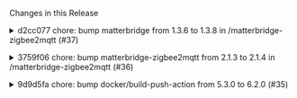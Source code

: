 Changes in this Release

<details><summary>d2cc077 chore: bump matterbridge from 1.3.6 to 1.3.8 in /matterbridge-zigbee2mqtt (#37)</summary>
chore: bump matterbridge from 1.3.6 to 1.3.8 in /matterbridge-zigbee2mqtt (#37)

Bumps [matterbridge](https://github.com/Luligu/matterbridge) from 1.3.6
to 1.3.8.
<details>
<summary>Release notes</summary>
<p><em>Sourced from <a
href="https://github.com/Luligu/matterbridge/releases">matterbridge's
releases</a>.</em></p>
<blockquote>
<h2>Release 1.3.8</h2>
<h2>[1.3.8] - 2024-07-01</h2>
<h3>Fixed</h3>
<ul>
<li>[matterbridge]: Fixed crash in childbridge mode</li>
</ul>
<!-- raw HTML omitted -->
<h2>Release 1.3.7</h2>
<h2>[1.3.7] - 2024-06-30</h2>
<h3>Added</h3>
<ul>
<li>[matter.js]: Added -mdnsinterface command line parameter to limit
the MdnsBroadcaster to a single interface (e.g. matterbridge -bridge
-mdnsinterface eth0). Matterbridge will validate the given interface and
log a message if the interface is not available and will use all
available interfaces.</li>
</ul>
<h3>Changed</h3>
<ul>
<li>[dependencies]: Update dependencies.</li>
<li>[dependencies]: Update eslint to 9.6.0.</li>
<li>[dependencies]: Update matter.js to 0.9.3.</li>
</ul>
<!-- raw HTML omitted -->
</blockquote>
</details>
<details>
<summary>Changelog</summary>
<p><em>Sourced from <a
href="https://github.com/Luligu/matterbridge/blob/main/CHANGELOG.md">matterbridge's
changelog</a>.</em></p>
<blockquote>
<h2>[1.3.8] - 2024-07-01</h2>
<h3>Fixed</h3>
<ul>
<li>[matterbridge]: Fixed crash in childbridge mode</li>
</ul>
<!-- raw HTML omitted -->
<h2>[1.3.7] - 2024-06-30</h2>
<h3>Added</h3>
<ul>
<li>[matter.js]: Added -mdnsinterface command line parameter to limit
the MdnsBroadcaster to a single interface (e.g. matterbridge -bridge
-mdnsinterface eth0). Matterbridge will validate the given interface and
log a message if the interface is not available and will use all
available interfaces.</li>
</ul>
<h3>Changed</h3>
<ul>
<li>[dependencies]: Update dependencies.</li>
<li>[dependencies]: Update eslint to 9.6.0.</li>
<li>[dependencies]: Update matter.js to 0.9.3.</li>
</ul>
<!-- raw HTML omitted -->
</blockquote>
</details>
<details>
<summary>Commits</summary>
<ul>
<li><a
href="https://github.com/Luligu/matterbridge/commit/8651e7e29a305de51d6dc681cc7ef11a0e540006"><code>8651e7e</code></a>
Merge pull request <a
href="https://redirect.github.com/Luligu/matterbridge/issues/73">#73</a>
from Luligu/dev</li>
<li><a
href="https://github.com/Luligu/matterbridge/commit/eb9344bd2557f7ab5c35bfaab598071e83360f85"><code>eb9344b</code></a>
Release 1.3.8</li>
<li><a
href="https://github.com/Luligu/matterbridge/commit/5a32dbb574639212b98d39dae11e66dd1fdbd452"><code>5a32dbb</code></a>
Merge pull request <a
href="https://redirect.github.com/Luligu/matterbridge/issues/72">#72</a>
from Luligu/dev</li>
<li><a
href="https://github.com/Luligu/matterbridge/commit/8d402e5c5dbb2d74c834ef26d641f5323e32dd19"><code>8d402e5</code></a>
Fixed crash in childbridge mode</li>
<li><a
href="https://github.com/Luligu/matterbridge/commit/5d10b7f04b15633d0db9581f4422fccdbc6b01ed"><code>5d10b7f</code></a>
MatterbridgeV8</li>
<li><a
href="https://github.com/Luligu/matterbridge/commit/19c4ec1b4bb8f9f806db3a2d3e658f07e4698c97"><code>19c4ec1</code></a>
Merge pull request <a
href="https://redirect.github.com/Luligu/matterbridge/issues/70">#70</a>
from Luligu/dev</li>
<li><a
href="https://github.com/Luligu/matterbridge/commit/583dfa33d2f23f1b522d49b0ba03a8205ac80f5b"><code>583dfa3</code></a>
Release 1.3.7</li>
<li><a
href="https://github.com/Luligu/matterbridge/commit/8a180cb5531ecede0c663617096617931bb4997e"><code>8a180cb</code></a>
Release 1.3.7</li>
<li><a
href="https://github.com/Luligu/matterbridge/commit/73f710fbadb66f2299f99972c9ddf646a2883a0c"><code>73f710f</code></a>
Added -mdnsinterface command line parameter to limit the
MdnsBroadcaster</li>
<li><a
href="https://github.com/Luligu/matterbridge/commit/638f52d269dc3a3ebf00bd3e63ea997987a31d92"><code>638f52d</code></a>
Release 1.3.7</li>
<li>Additional commits viewable in <a
href="https://github.com/Luligu/matterbridge/compare/1.3.6...1.3.8">compare
view</a></li>
</ul>
</details>
<br />


[![Dependabot compatibility
score](https://dependabot-badges.githubapp.com/badges/compatibility_score?dependency-name=matterbridge&package-manager=npm_and_yarn&previous-version=1.3.6&new-version=1.3.8)](https://docs.github.com/en/github/managing-security-vulnerabilities/about-dependabot-security-updates#about-compatibility-scores)

Dependabot will resolve any conflicts with this PR as long as you don't
alter it yourself. You can also trigger a rebase manually by commenting
`@dependabot rebase`.

[//]: # (dependabot-automerge-start)
[//]: # (dependabot-automerge-end)

---

<details>
<summary>Dependabot commands and options</summary>
<br />

You can trigger Dependabot actions by commenting on this PR:
- `@dependabot rebase` will rebase this PR
- `@dependabot recreate` will recreate this PR, overwriting any edits
that have been made to it
- `@dependabot merge` will merge this PR after your CI passes on it
- `@dependabot squash and merge` will squash and merge this PR after
your CI passes on it
- `@dependabot cancel merge` will cancel a previously requested merge
and block automerging
- `@dependabot reopen` will reopen this PR if it is closed
- `@dependabot close` will close this PR and stop Dependabot recreating
it. You can achieve the same result by closing it manually
- `@dependabot show <dependency name> ignore conditions` will show all
of the ignore conditions of the specified dependency
- `@dependabot ignore this major version` will close this PR and stop
Dependabot creating any more for this major version (unless you reopen
the PR or upgrade to it yourself)
- `@dependabot ignore this minor version` will close this PR and stop
Dependabot creating any more for this minor version (unless you reopen
the PR or upgrade to it yourself)
- `@dependabot ignore this dependency` will close this PR and stop
Dependabot creating any more for this dependency (unless you reopen the
PR or upgrade to it yourself)


</details>

Signed-off-by: dependabot[bot] <support@github.com>
Co-authored-by: dependabot[bot] <49699333+dependabot[bot]@users.noreply.github.com></details>

<details><summary>3759f06 chore: bump matterbridge-zigbee2mqtt from 2.1.3 to 2.1.4 in /matterbridge-zigbee2mqtt (#36)</summary>
chore: bump matterbridge-zigbee2mqtt from 2.1.3 to 2.1.4 in /matterbridge-zigbee2mqtt (#36)

Bumps
[matterbridge-zigbee2mqtt](https://github.com/Luligu/matterbridge-zigbee2mqtt)
from 2.1.3 to 2.1.4.
<details>
<summary>Release notes</summary>
<p><em>Sourced from <a
href="https://github.com/Luligu/matterbridge-zigbee2mqtt/releases">matterbridge-zigbee2mqtt's
releases</a>.</em></p>
<blockquote>
<h2>Release 2.1.4</h2>
<h2>[2.1.4] - 2024-06-30</h2>
<h3>Changed</h3>
<ul>
<li>[dependencies]: Update dependencies.</li>
<li>[dependencies]: Update eslint to 9.6.0.</li>
</ul>
<!-- raw HTML omitted -->
</blockquote>
</details>
<details>
<summary>Changelog</summary>
<p><em>Sourced from <a
href="https://github.com/Luligu/matterbridge-zigbee2mqtt/blob/main/CHANGELOG.md">matterbridge-zigbee2mqtt's
changelog</a>.</em></p>
<blockquote>
<h2>[2.1.4] - 2024-06-30</h2>
<h3>Changed</h3>
<ul>
<li>[dependencies]: Update dependencies.</li>
<li>[dependencies]: Update eslint to 9.6.0.</li>
</ul>
<!-- raw HTML omitted -->
</blockquote>
</details>
<details>
<summary>Commits</summary>
<ul>
<li><a
href="https://github.com/Luligu/matterbridge-zigbee2mqtt/commit/c1cb8878f700c874804d021b22e3f137a692d371"><code>c1cb887</code></a>
Merge pull request <a
href="https://redirect.github.com/Luligu/matterbridge-zigbee2mqtt/issues/36">#36</a>
from Luligu/dev</li>
<li><a
href="https://github.com/Luligu/matterbridge-zigbee2mqtt/commit/345495e423ea1d622345acff137bb920050e0e54"><code>345495e</code></a>
Release 2.1.4</li>
<li><a
href="https://github.com/Luligu/matterbridge-zigbee2mqtt/commit/8d17b1557421db3b31e6d27c7dcb7e2041ccea4b"><code>8d17b15</code></a>
Release 2.1.4</li>
<li><a
href="https://github.com/Luligu/matterbridge-zigbee2mqtt/commit/c467f12cbb1b52d83fa70e4e85bff079b93ab3d3"><code>c467f12</code></a>
Release 2.1.4</li>
<li><a
href="https://github.com/Luligu/matterbridge-zigbee2mqtt/commit/c9eea581004568700599f18ca6978390c2e8d801"><code>c9eea58</code></a>
chore: Update matterbridge-zigbee2mqtt schema description for
switchList</li>
<li><a
href="https://github.com/Luligu/matterbridge-zigbee2mqtt/commit/8ec18c7fecc059e827329ecaedce3c1b04a9bb47"><code>8ec18c7</code></a>
chore: Update readme and add star and sponsor request</li>
<li><a
href="https://github.com/Luligu/matterbridge-zigbee2mqtt/commit/37373acc15dd8c074821363d5245b6a76ae45700"><code>37373ac</code></a>
chore: Update Matterbridge zigbee2mqtt plugin changelog</li>
<li><a
href="https://github.com/Luligu/matterbridge-zigbee2mqtt/commit/0a83c8626a5f22b86950c22978445725f78d5a79"><code>0a83c86</code></a>
Added separate log for start errors</li>
<li><a
href="https://github.com/Luligu/matterbridge-zigbee2mqtt/commit/abc7ab9307c2a1c0e65d3907952ed6c5a7a1724c"><code>abc7ab9</code></a>
chore: Update readme</li>
<li>See full diff in <a
href="https://github.com/Luligu/matterbridge-zigbee2mqtt/compare/2.1.3...2.1.4">compare
view</a></li>
</ul>
</details>
<br />


[![Dependabot compatibility
score](https://dependabot-badges.githubapp.com/badges/compatibility_score?dependency-name=matterbridge-zigbee2mqtt&package-manager=npm_and_yarn&previous-version=2.1.3&new-version=2.1.4)](https://docs.github.com/en/github/managing-security-vulnerabilities/about-dependabot-security-updates#about-compatibility-scores)

Dependabot will resolve any conflicts with this PR as long as you don't
alter it yourself. You can also trigger a rebase manually by commenting
`@dependabot rebase`.

[//]: # (dependabot-automerge-start)
[//]: # (dependabot-automerge-end)

---

<details>
<summary>Dependabot commands and options</summary>
<br />

You can trigger Dependabot actions by commenting on this PR:
- `@dependabot rebase` will rebase this PR
- `@dependabot recreate` will recreate this PR, overwriting any edits
that have been made to it
- `@dependabot merge` will merge this PR after your CI passes on it
- `@dependabot squash and merge` will squash and merge this PR after
your CI passes on it
- `@dependabot cancel merge` will cancel a previously requested merge
and block automerging
- `@dependabot reopen` will reopen this PR if it is closed
- `@dependabot close` will close this PR and stop Dependabot recreating
it. You can achieve the same result by closing it manually
- `@dependabot show <dependency name> ignore conditions` will show all
of the ignore conditions of the specified dependency
- `@dependabot ignore this major version` will close this PR and stop
Dependabot creating any more for this major version (unless you reopen
the PR or upgrade to it yourself)
- `@dependabot ignore this minor version` will close this PR and stop
Dependabot creating any more for this minor version (unless you reopen
the PR or upgrade to it yourself)
- `@dependabot ignore this dependency` will close this PR and stop
Dependabot creating any more for this dependency (unless you reopen the
PR or upgrade to it yourself)


</details>

Signed-off-by: dependabot[bot] <support@github.com>
Co-authored-by: dependabot[bot] <49699333+dependabot[bot]@users.noreply.github.com></details>

<details><summary>9d9d5fa chore: bump docker/build-push-action from 5.3.0 to 6.2.0 (#35)</summary>
chore: bump docker/build-push-action from 5.3.0 to 6.2.0 (#35)

Bumps
[docker/build-push-action](https://github.com/docker/build-push-action)
from 5.3.0 to 6.2.0.
<details>
<summary>Release notes</summary>
<p><em>Sourced from <a
href="https://github.com/docker/build-push-action/releases">docker/build-push-action's
releases</a>.</em></p>
<blockquote>
<h2>v6.2.0</h2>
<ul>
<li>Use default retention days for build export artifact by <a
href="https://github.com/crazy-max"><code>@​crazy-max</code></a> in <a
href="https://redirect.github.com/docker/build-push-action/pull/1153">docker/build-push-action#1153</a></li>
<li>Bump <code>@​docker/actions-toolkit</code> from 0.27.0 to 0.28.0 in
<a
href="https://redirect.github.com/docker/build-push-action/pull/1158">docker/build-push-action#1158</a></li>
</ul>
<p><strong>Full Changelog</strong>: <a
href="https://github.com/docker/build-push-action/compare/v6.1.0...v6.2.0">https://github.com/docker/build-push-action/compare/v6.1.0...v6.2.0</a></p>
<h2>v6.1.0</h2>
<ul>
<li>Bump <code>@​docker/actions-toolkit</code> from 0.26.2 to 0.27.0 in
<a
href="https://redirect.github.com/docker/build-push-action/pull/1149">docker/build-push-action#1149</a></li>
</ul>
<p><strong>Full Changelog</strong>: <a
href="https://github.com/docker/build-push-action/compare/v6.0.2...v6.1.0">https://github.com/docker/build-push-action/compare/v6.0.2...v6.1.0</a></p>
<h2>v6.0.2</h2>
<ul>
<li>Bump <code>@​docker/actions-toolkit</code> from 0.26.1 to 0.26.2 in
<a
href="https://redirect.github.com/docker/build-push-action/pull/1147">docker/build-push-action#1147</a></li>
</ul>
<p><strong>Full Changelog</strong>: <a
href="https://github.com/docker/build-push-action/compare/v6.0.1...v6.0.2">https://github.com/docker/build-push-action/compare/v6.0.1...v6.0.2</a></p>
<h2>v6.0.1</h2>
<ul>
<li>Bump <code>@​docker/actions-toolkit</code> from 0.26.0 to 0.26.1 in
<a
href="https://redirect.github.com/docker/build-push-action/pull/1142">docker/build-push-action#1142</a></li>
</ul>
<p><strong>Full Changelog</strong>: <a
href="https://github.com/docker/build-push-action/compare/v6.0.0...v6.0.1">https://github.com/docker/build-push-action/compare/v6.0.0...v6.0.1</a></p>
<h2>v6.0.0</h2>
<ul>
<li>Export build record and generate <a
href="https://docs.docker.com/build/ci/github-actions/build-summary/">build
summary</a> by <a
href="https://github.com/crazy-max"><code>@​crazy-max</code></a> in <a
href="https://redirect.github.com/docker/build-push-action/pull/1120">docker/build-push-action#1120</a></li>
<li>Bump <code>@​docker/actions-toolkit</code> from 0.24.0 to 0.26.0 in
<a
href="https://redirect.github.com/docker/build-push-action/pull/1132">docker/build-push-action#1132</a>
<a
href="https://redirect.github.com/docker/build-push-action/pull/1136">docker/build-push-action#1136</a>
<a
href="https://redirect.github.com/docker/build-push-action/pull/1138">docker/build-push-action#1138</a></li>
<li>Bump braces from 3.0.2 to 3.0.3 in <a
href="https://redirect.github.com/docker/build-push-action/pull/1137">docker/build-push-action#1137</a></li>
</ul>
<blockquote>
<p>[!NOTE]
This major release adds support for generating <a
href="https://docs.docker.com/build/ci/github-actions/build-summary/">Build
summary</a> and exporting build record for your build. You can disable
this feature by setting <a
href="https://docs.docker.com/build/ci/github-actions/build-summary/#disable-job-summary">
<code>DOCKER_BUILD_NO_SUMMARY: true</code> environment variable in your
workflow</a>.</p>
</blockquote>
<p><strong>Full Changelog</strong>: <a
href="https://github.com/docker/build-push-action/compare/v5.4.0...v6.0.0">https://github.com/docker/build-push-action/compare/v5.4.0...v6.0.0</a></p>
<h2>v5.4.0</h2>
<ul>
<li>Show builder information before building by <a
href="https://github.com/crazy-max"><code>@​crazy-max</code></a> in <a
href="https://redirect.github.com/docker/build-push-action/pull/1128">docker/build-push-action#1128</a></li>
<li>Handle attestations correctly with provenance and sbom inputs by <a
href="https://github.com/crazy-max"><code>@​crazy-max</code></a> in <a
href="https://redirect.github.com/docker/build-push-action/pull/1086">docker/build-push-action#1086</a></li>
<li>Bump <code>@​docker/actions-toolkit</code> from 0.19.0 to 0.24.0 in
<a
href="https://redirect.github.com/docker/build-push-action/pull/1088">docker/build-push-action#1088</a>
<a
href="https://redirect.github.com/docker/build-push-action/pull/1105">docker/build-push-action#1105</a>
<a
href="https://redirect.github.com/docker/build-push-action/pull/1121">docker/build-push-action#1121</a>
<a
href="https://redirect.github.com/docker/build-push-action/pull/1127">docker/build-push-action#1127</a></li>
<li>Bump undici from 5.28.3 to 5.28.4 in <a
href="https://redirect.github.com/docker/build-push-action/pull/1090">docker/build-push-action#1090</a></li>
</ul>
<p><strong>Full Changelog</strong>: <a
href="https://github.com/docker/build-push-action/compare/v5.3.0...v5.4.0">https://github.com/docker/build-push-action/compare/v5.3.0...v5.4.0</a></p>
</blockquote>
</details>
<details>
<summary>Commits</summary>
<ul>
<li><a
href="https://github.com/docker/build-push-action/commit/15560696de535e4014efeff63c48f16952e52dd1"><code>1556069</code></a>
Merge pull request <a
href="https://redirect.github.com/docker/build-push-action/issues/1158">#1158</a>
from docker/dependabot/npm_and_yarn/docker/actions-t...</li>
<li><a
href="https://github.com/docker/build-push-action/commit/57e1d34ac3097d9f17c4d3cdbcb8609bf1838864"><code>57e1d34</code></a>
chore: update generated content</li>
<li><a
href="https://github.com/docker/build-push-action/commit/309982ebc95a96ea0ab37ce98b3b2a9e1a2497b4"><code>309982e</code></a>
chore(deps): Bump <code>@​docker/actions-toolkit</code> from 0.27.0 to
0.28.0</li>
<li><a
href="https://github.com/docker/build-push-action/commit/9476c25b2a7a4ab5171cd8f4658468d19b69d7ae"><code>9476c25</code></a>
Merge pull request <a
href="https://redirect.github.com/docker/build-push-action/issues/1153">#1153</a>
from crazy-max/export-retention</li>
<li><a
href="https://github.com/docker/build-push-action/commit/97be5a4928e7b54d4f6440c616a9180d0193e9c4"><code>97be5a4</code></a>
chore: update generated content</li>
<li><a
href="https://github.com/docker/build-push-action/commit/9cac6c8ea04b693525a33651136a4114582823b6"><code>9cac6c8</code></a>
use default retention days for build export artifact</li>
<li><a
href="https://github.com/docker/build-push-action/commit/31159d49c0d4756269a0940a750801a1ea5d7003"><code>31159d4</code></a>
Merge pull request <a
href="https://redirect.github.com/docker/build-push-action/issues/1149">#1149</a>
from docker/dependabot/npm_and_yarn/docker/actions-t...</li>
<li><a
href="https://github.com/docker/build-push-action/commit/07e1c3e148c1973f78a15cef24eae4371e57280d"><code>07e1c3e</code></a>
chore: update generated content</li>
<li><a
href="https://github.com/docker/build-push-action/commit/f7febd621d13a78cf2751da16b38233f0e819581"><code>f7febd6</code></a>
chore(deps): Bump <code>@​docker/actions-toolkit</code> from 0.26.2 to
0.27.0</li>
<li><a
href="https://github.com/docker/build-push-action/commit/f6010ea70151369b06f0194be1051fbbdff851b2"><code>f6010ea</code></a>
Merge pull request <a
href="https://redirect.github.com/docker/build-push-action/issues/1147">#1147</a>
from docker/dependabot/npm_and_yarn/docker/actions-t...</li>
<li>Additional commits viewable in <a
href="https://github.com/docker/build-push-action/compare/v5.3.0...v6.2.0">compare
view</a></li>
</ul>
</details>
<br />


[![Dependabot compatibility
score](https://dependabot-badges.githubapp.com/badges/compatibility_score?dependency-name=docker/build-push-action&package-manager=github_actions&previous-version=5.3.0&new-version=6.2.0)](https://docs.github.com/en/github/managing-security-vulnerabilities/about-dependabot-security-updates#about-compatibility-scores)

Dependabot will resolve any conflicts with this PR as long as you don't
alter it yourself. You can also trigger a rebase manually by commenting
`@dependabot rebase`.

[//]: # (dependabot-automerge-start)
[//]: # (dependabot-automerge-end)

---

<details>
<summary>Dependabot commands and options</summary>
<br />

You can trigger Dependabot actions by commenting on this PR:
- `@dependabot rebase` will rebase this PR
- `@dependabot recreate` will recreate this PR, overwriting any edits
that have been made to it
- `@dependabot merge` will merge this PR after your CI passes on it
- `@dependabot squash and merge` will squash and merge this PR after
your CI passes on it
- `@dependabot cancel merge` will cancel a previously requested merge
and block automerging
- `@dependabot reopen` will reopen this PR if it is closed
- `@dependabot close` will close this PR and stop Dependabot recreating
it. You can achieve the same result by closing it manually
- `@dependabot show <dependency name> ignore conditions` will show all
of the ignore conditions of the specified dependency
- `@dependabot ignore this major version` will close this PR and stop
Dependabot creating any more for this major version (unless you reopen
the PR or upgrade to it yourself)
- `@dependabot ignore this minor version` will close this PR and stop
Dependabot creating any more for this minor version (unless you reopen
the PR or upgrade to it yourself)
- `@dependabot ignore this dependency` will close this PR and stop
Dependabot creating any more for this dependency (unless you reopen the
PR or upgrade to it yourself)


</details>

Signed-off-by: dependabot[bot] <support@github.com>
Co-authored-by: dependabot[bot] <49699333+dependabot[bot]@users.noreply.github.com></details>